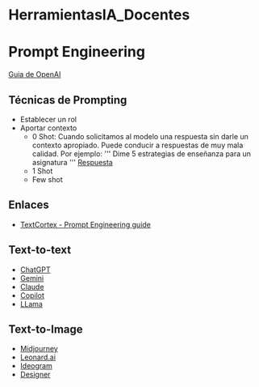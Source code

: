 # HerramientasIA_Docentes
# Prompt Engineering
[Guia de OpenAI](https://platform.openai.com/docs/guides/prompt-engineering)
## Técnicas de Prompting
* Establecer un rol
* Aportar contexto
  * 0 Shot: Cuando solicitamos al modelo una respuesta sin darle un contexto apropiado. Puede conducir a respuestas de muy mala calidad. Por ejemplo:
    '''
    Dime 5 estrategias de enseñanza para un asignatura
    '''
    [Respuesta](https://chatgpt.com/share/a7638cd4-9258-47db-a45c-6acdbfb9a454)
  * 1 Shot
  * Few shot

## Enlaces
* [TextCortex - Prompt Engineering guide](https://textcortex.com/es/post/prompt-engineering-guide)

## Text-to-text
* [ChatGPT]()
* [Gemini]()
* [Claude]()
* [Copilot]()
* [LLama]()
  
## Text-to-Image
* [Midjourney]()
* [Leonard.ai]()
* [Ideogram](https://docs.ideogram.ai/using-ideogram/getting-started/the-basics-step-by-step)
* [Designer]()
